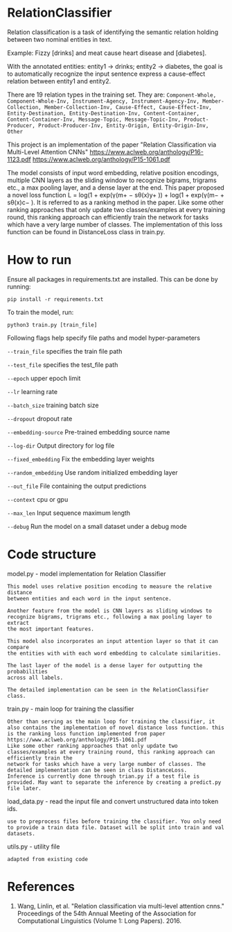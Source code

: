 # RelationClassifier
Relation classification is a task of identifying the semantic relation holding between two nominal entities in text.

Example: Fizzy [drinks] and meat cause heart disease and [diabetes].

With the annotated entities: entity1 -> drinks; entity2 -> diabetes, the goal is to automatically recognize the input sentence express a cause-effect relation between entity1 and entity2.

There are 19 relation types in the training set. They are:
`Component-Whole, Component-Whole-Inv, Instrument-Agency, Instrument-Agency-Inv, Member-Collection, Member-Collection-Inv, Cause-Effect, Cause-Effect-Inv, Entity-Destination, Entity-Destination-Inv, Content-Container, Content-Container-Inv, Message-Topic, Message-Topic-Inv, Product-Producer, Product-Producer-Inv, Entity-Origin, Entity-Origin-Inv, Other`

This project is an implementation of the paper "Relation Classification via Multi-Level Attention CNNs" https://www.aclweb.org/anthology/P16-1123.pdf https://www.aclweb.org/anthology/P15-1061.pdf

The model consists of input word embedding, relative position encodings, multiple CNN layers as the sliding window to recognize bigrams, trigrams etc., a max pooling layer, and  a dense layer at the end.
This paper proposed a novel loss function  L = log(1 + exp(γ(m+ − sθ(x)y+ )) + log(1 + exp(γ(m− + sθ(x)c− ). It is referred to as a ranking method in the paper. Like some other ranking approaches that only update two classes/examples at every training round, this ranking approach can efficiently train the network for tasks which have a very large number of classes. The implementation of this loss function can be found in DistanceLoss class in train.py.

# How to run
Ensure all packages in requirements.txt are installed. This can be done by running:
```
pip install -r requirements.txt
```
To train the model, run:
```
python3 train.py [train_file]
```

Following flags help specify file paths and model hyper-parameters

`--train_file` specifies the train file path

`--test_file` specifies the test_file path

`--epoch` upper epoch limit

`--lr` learning rate

`--batch_size` training batch size

`--dropout` dropout rate

`--embedding-source` Pre-trained embedding source name

`--log-dir` Output directory for log file

`--fixed_embedding` Fix the embedding layer weights

`--random_embedding` Use random initialized embedding layer

`--out_file` File containing the output predictions

`--context` cpu or gpu

`--max_len` Input sequence maximum length

`--debug` Run the model on a small dataset under a debug mode

# Code structure
model.py - model implementation for Relation Classifier

    This model uses relative position encoding to measure the relative distance
    between entities and each word in the input sentence.

    Another feature from the model is CNN layers as sliding windows to
    recognize bigrams, trigrams etc., following a max pooling layer to extract
    the most important features.

    This model also incorporates an input attention layer so that it can compare
    the entities with with each word embedding to calculate similarities.

    The last layer of the model is a dense layer for outputting the probabilities
    across all labels.

    The detailed implementation can be seen in the RelationClassifier class.

train.py - main loop for training the classifier

    Other than serving as the main loop for training the classifier, it also contains the implementation of novel distance loss function. this is the ranking loss function implemented from paper https://www.aclweb.org/anthology/P15-1061.pdf
    Like some other ranking approaches that only update two classes/examples at every training round, this ranking approach can efficiently train the
    network for tasks which have a very large number of classes. The detailed implementation can be seen in class DistanceLoss.
    Inference is currently done through trian.py if a test file is provided. May want to separate the inference by creating a predict.py file later.

load_data.py - read the input file and convert unstructured data into token ids.

    use to preprocess files before training the classifier. You only need to provide a train data file. Dataset will be split into train and val
    datasets.

utils.py - utility file

    adapted from existing code

# References
1. Wang, Linlin, et al. "Relation classification via multi-level attention cnns." Proceedings of the 54th Annual Meeting of the Association for Computational Linguistics (Volume 1: Long Papers). 2016.
